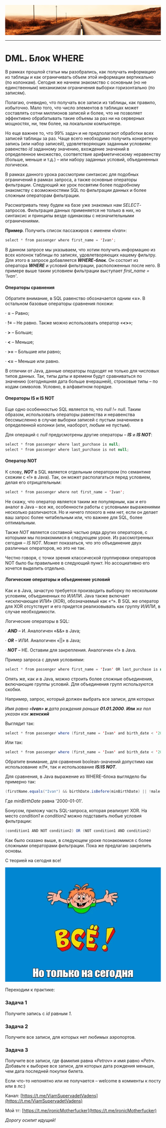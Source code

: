 ![](../../commonmedia/header.png)

***

   

DML. Блок WHERE
===============

В рамках прошлой статьи мы разобрались, как получать информацию из таблицы и как ограничивать объем этой информации вертикально (по колонкам). Сегодня же начнем знакомство с основным (но не единственным) механизмом ограничения выборки горизонтально (по записям).

Полагаю, очевидно, что получать все записи из таблицы, как правило, избыточно. Мало того, что число элементов в таблицах может составлять сотни миллионов записей и более, что не позволяет эффективно обрабатывать такие объемы за раз ни на серверных мощностях, ни, тем более, на локальном компьютере.

Но еще важнее то, что 99% задач и не предполагают обработки всех записей таблицы за раз. Чаще всего необходимо получить конкретную запись (или набор записей), удовлетворяющих заданным условиям: равенство _id_ заданному значению, вхождение значений в определенное множество, соответствие арифметическому неравенству (больше, меньше и т.д.) – или набору заданных условий, объединенных логически.

В рамках данного урока рассмотрим синтаксис для подобных ограничений в рамках запроса, а также основные операторы фильтрации. Следующий же урок посвятим более подробному знакомству с возможностями SQL по фильтрации данных и более сложным операторам фильтрации.

Рассматривать тему будем на базе уже знакомых нам _SELECT_\-запросов. Фильтрация данных применяется не только в них, но синтаксис и принципы везде одинаковы с незначительными ограничениями.

**Пример**. Получить список пассажиров с именем «_Ivan_»:

```java
select * from passenger where first_name = 'Ivan';
```

В данном запросе мы указываем, что хотим получить информацию из всех колонок таблицы по записях, удовлетворяющих нашему фильтру. Для этого в запросе добавляется **_WHERE_\-блок**. Он состоит из оператора **_WHERE_** и условий фильтрации, расположенных после него. В примере выше таким условием фильтрации выступает _first\_name = 'Ivan'_.

  

#### Операторы сравнения

Обратите внимание, в SQL равенство обозначается одним «**\=**». В остальном базовые операторы сравнения похожи:

· **\=** – Равно;

· **!=** – Не равно. Также можно использовать оператор «**<>**»;

· **\>** – Больше;

· **<** – Меньше;

· **\>=** – Большие или равно;

· **<=** – Меньше или равно.

В отличии от Java, данные операторы подходят не только для числовых типов данных. Так, типы даты и времени будут сравниваться по значению (сегодняшняя дата больше вчерашней), строковые типы – по кодам символов. Условно, в алфавитном порядке.

  

#### Операторы IS и IS NOT

Еще одно особенностью SQL является то, что _null != null_. Таким образом, использовать операторы равенства и неравенства бессмысленно в случае выборки записей с пустым значением в определенной колонки (или, наоборот, любым не пустым).

Для операций с _null_ предусмотрены другие операторы – **_IS_** и **_IS NOT_**:

```java
select * from passenger where last_purchase is null;
select * from passenger where last_purchase is not null;
```

  

#### Оператор NOT

К слову, **_NOT_** в SQL является отдельным оператором (по семантике схожим с «!» в Java). Так, он может располагаться перед условием, делая его отрицательным:

```java
select * from passenger where not first_name = 'Ivan';
```

Не скажу, что оператор является таким же популярным, как и его аналог в Java – все же, особенности работы с условными выражениями несколько различаются. Но и ничего плохого в нем нет, если он делает ваш запрос более читабельным или, что важнее для SQL, более оптимальным.

Также _NOT_ является составной частью ряда других операторов, с которыми мы познакомимся в следующем уроке. Из рассмотренных сегодня – _IS NOT_. Может показаться, что это объединение двух различных операторов, но это не так.

Честно говоря, с точки зрения классической группировки операторов NOT было бы правильнее в следующий пункт. Но ассоциативно его хочется выделить отдельно.

#### Логические операторы и объединение условий

Как и в Java, зачастую требуется производить выборку по нескольким условиям, объединенных по И/ИЛИ. Java также включает «исключающее ИЛИ» (XOR), обозначаемый как «_^_». В SQL же оператор для XOR отсутствует и его придется реализовывать как группу И/ИЛИ, в случае необходимости.

Логические операторы в SQL:

· **_AND_** – И. Аналогичен «&&» в Java;

· **_OR_** – ИЛИ. Аналогичен «||» в Java;

· **_NOT_** – НЕ. Оставим для закрепления. Аналогичен «!» в Java.

  

Пример запроса с двумя условиями:

```java
select * from passenger where first_name = 'Ivan' OR last_purchase is null;
```

Опять же, как и в Java, можно строить более сложные объединения, включающие группы условий. Для объединения групп используются скобки.

Например, запрос, который должен выбрать все записи, для которых

_Имя равно «_**_Ivan_**_»_ **_и_** _дата рождения раньше_ **_01.01.2000_**_._ **_Или_** _же пол указан как_ **_женский_**

Выглядит так:

```java
select * from passenger where (first_name = 'Ivan' and birth_date < '2000-01-01') or male is false;
```

Или так:

```java
select * from passenger where (first_name = 'Ivan' and birth_date < '2000-01-01') or not male;
```

Обратите внимание, для сравнения boolean-значений допустимо как использование **_\=_**/**_!=_**, так и использование **_IS_**/**_IS NOT_**.

Для сравнения, в Java выражение из WHERE-блока выглядело бы примерно так:

```java
(firstName.equals("Ivan") && birthDate.isBefore(minBirthDate) || !male
```

Где _minBirthDate_ равна '2000-01-01'.

  

Бонусом, приложу часть SQL-запроса, которая реализует XOR. На место _condition1_ и _condition2_ можно подставить любые условия фильтрации:

```java
(condition1 AND NOT condition2) OR (NOT condition1 AND condition2)
```

Как было сказано выше, в следующем уроке познакомимся с более сложными операторами фильтрации. Пока же предлагаю закрепить основы.

С теорией на сегодня все!

![](../../commonmedia/footer.png)

Переходим к практике:

### Задача 1

Получите запись с _id_ равным _1_.

### Задача 2

Получите все записи, для которых нет любимых аэропортов.

### Задача 3

Получите все записи, где фамилия равна «_Petrov_» и имя равно «_Petr_». Добавьте к выборке все записи, для которых дата рождения меньше, чем дата последней покупки билета.

  

Если что-то непонятно или не получается – welcome в комменты к посту или в лс:)

Канал: [https://t.me/ViamSupervadetVadens](https://t.me/ViamSupervadetVadens)

Мой тг: [https://t.me/ironicMotherfucker](https://t.me/ironicMotherfucker)

_Дорогу осилит идущий!_
